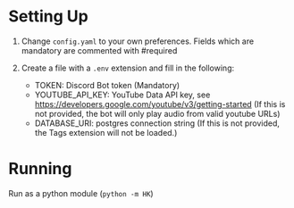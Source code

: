 # Setting Up

1. Change `config.yaml` to your own preferences. Fields which are mandatory are commented with #required

2. Create a file with a `.env` extension and fill in the following:
    - TOKEN: Discord Bot token (Mandatory)
    - YOUTUBE_API_KEY: YouTube Data API key, see https://developers.google.com/youtube/v3/getting-started (If this is not provided, the bot will only play audio from valid youtube URLs)
    - DATABASE_URI: postgres connection string (If this is not provided, the Tags extension will not be loaded.)

# Running

Run as a python module (`python -m HK`)
